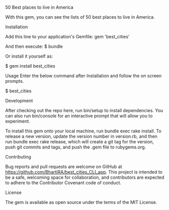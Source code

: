 50  Best places to live in America

With this gem, you can see the lists of  50 best places to live in America.

Installation

Add this line to your application's Gemfile:  gem 'best_cities'

And then execute:  $ bundle

Or install it yourself as:

$ gem install best_cities

Usage
Enter the below command after Installation and follow the on screen prompts.

$ best_cities


Development

After checking out the repo here, run bin/setup to install dependencies.  You can also run bin/console for an interactive prompt that will allow you to experiment.

To install this gem onto your local machine, run bundle exec rake install. To release a new version, update the version number in version.rb, and then run bundle exec rake release, which will create a git tag for the version, push git commits and tags, and push the .gem file to rubygems.org.

Contributing

Bug reports and pull requests are welcome on GitHub at https://github.com/BhartiRA/best_cities_CLI_app. This project is intended to be a safe, welcoming space for collaboration, and contributors are expected to adhere to the Contributor Covenant code of conduct.

License

The gem is available as open source under the terms of the MIT License.
